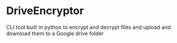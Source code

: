 # DriveEncryptor
CLI tool built in python to encrypt and decrypt files and upload and download them to a Google drive folder
